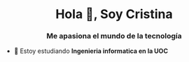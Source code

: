 <h1 align="center">Hola 👋, Soy Cristina</h1>
<h3 align="center">Me apasiona el mundo de la tecnología</h3>

- 🔭 Estoy estudiando **Ingenieria informatica en la UOC**


<p align="left">
</p>
